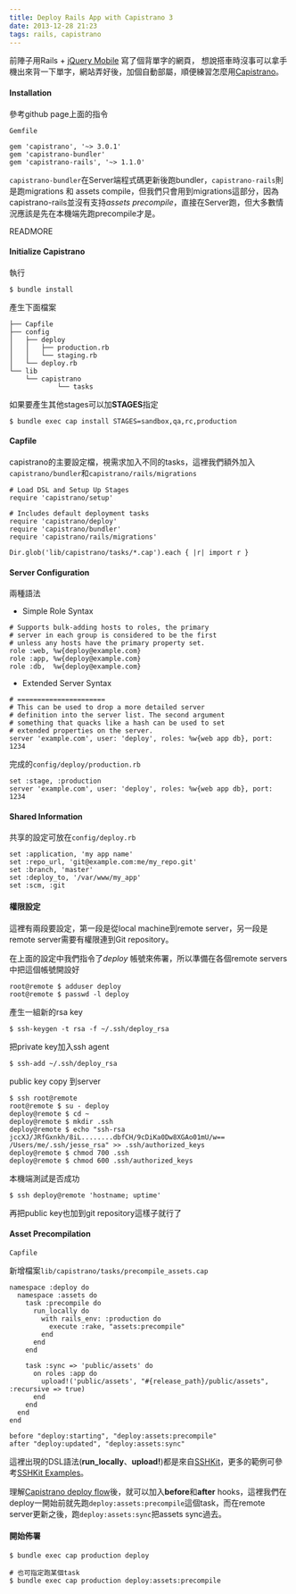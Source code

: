 ```yaml
---
title: Deploy Rails App with Capistrano 3
date: 2013-12-28 21:23
tags: rails, capistrano
---
```


前陣子用Rails + [jQuery Mobile](http://jquerymobile.com/) 寫了個背單字的網頁，
想說搭車時沒事可以拿手機出來背一下單字，網站弄好後，加個自動部屬，順便練習怎麼用[Capistrano](http://www.capistranorb.com/)。

#### Installation
參考github page上面的指令

`Gemfile`

```
gem 'capistrano', '~> 3.0.1'
gem 'capistrano-bundler'
gem 'capistrano-rails', '~> 1.1.0'
```

`capistrano-bundler`在Server端程式碼更新後跑bundler，`capistrano-rails`則是跑migrations 和 assets compile，但我們只會用到migrations這部分，因為capistrano-rails並沒有支持*assets precompile*，直接在Server跑，但大多數情況應該是先在本機端先跑precompile才是。

READMORE

#### Initialize Capistrano
執行

```
$ bundle install
```

產生下面檔案

```
├── Capfile
├── config
│   ├── deploy
│   │   ├── production.rb
│   │   └── staging.rb
│   └── deploy.rb
└── lib
    └── capistrano
            └── tasks
```

如果要產生其他stages可以加**STAGES**指定

```
$ bundle exec cap install STAGES=sandbox,qa,rc,production
```

#### Capfile
capistrano的主要設定檔，視需求加入不同的tasks，這裡我們額外加入
`capistrano/bundler`和`capistrano/rails/migrations`

```
# Load DSL and Setup Up Stages
require 'capistrano/setup'

# Includes default deployment tasks
require 'capistrano/deploy'
require 'capistrano/bundler'
require 'capistrano/rails/migrations'

Dir.glob('lib/capistrano/tasks/*.cap').each { |r| import r }
```

#### Server Configuration
兩種語法

* Simple Role Syntax

```
# Supports bulk-adding hosts to roles, the primary
# server in each group is considered to be the first
# unless any hosts have the primary property set.
role :web, %w{deploy@example.com}
role :app, %w{deploy@example.com}
role :db,  %w{deploy@example.com}
```

* Extended Server Syntax

```
# ======================
# This can be used to drop a more detailed server
# definition into the server list. The second argument
# something that quacks like a hash can be used to set
# extended properties on the server.
server 'example.com', user: 'deploy', roles: %w{web app db}, port: 1234
```

完成的`config/deploy/production.rb`

```
set :stage, :production
server 'example.com', user: 'deploy', roles: %w{web app db}, port: 1234
```

#### Shared Information
共享的設定可放在`config/deploy.rb`

```
set :application, 'my app name'
set :repo_url, 'git@example.com:me/my_repo.git'
set :branch, 'master'
set :deploy_to, '/var/www/my_app'
set :scm, :git
```

#### 權限設定
這裡有兩段要設定，第一段是從local machine到remote server，另一段是remote server需要有權限連到Git repository。

在上面的設定中我們指令了*deploy* 帳號來佈署，所以準備在各個remote servers中把這個帳號開設好

```
root@remote $ adduser deploy
root@remote $ passwd -l deploy
```

產生一組新的rsa key

```
$ ssh-keygen -t rsa -f ~/.ssh/deploy_rsa
```

把private key加入ssh agent

```
$ ssh-add ~/.ssh/deploy_rsa
```

public key copy 到server

```
$ ssh root@remote
root@remote $ su - deploy
deploy@remote $ cd ~
deploy@remote $ mkdir .ssh
deploy@remote $ echo "ssh-rsa jccXJ/JRfGxnkh/8iL........dbfCH/9cDiKa0Dw8XGAo01mU/w== /Users/me/.ssh/jesse_rsa" >> .ssh/authorized_keys
deploy@remote $ chmod 700 .ssh
deploy@remote $ chmod 600 .ssh/authorized_keys
```

本機端測試是否成功

```
$ ssh deploy@remote 'hostname; uptime'
```

再把public key也加到git repository這樣子就行了

#### Asset Precompilation

`Capfile`

新增檔案`lib/capistrano/tasks/precompile_assets.cap`

```
namespace :deploy do
  namespace :assets do
    task :precompile do
      run_locally do
        with rails_env: :production do
          execute :rake, "assets:precompile"
        end
      end
    end

    task :sync => 'public/assets' do
      on roles :app do
        upload!('public/assets', "#{release_path}/public/assets", :recursive => true)
      end
    end
  end
end

before "deploy:starting", "deploy:assets:precompile"
after "deploy:updated", "deploy:assets:sync"
```

這裡出現的DSL語法(**run_locally**、**upload!**)都是來自[SSHKit](https://github.com/leehambley/sshkit)，更多的範例可參考[SSHKit Examples](https://github.com/capistrano/sshkit/blob/master/EXAMPLES.md)。

理解[Capistrano deploy flow](http://www.capistranorb.com/documentation/getting-started/flow/)後，就可以加入**before**和**after** hooks，這裡我們在deploy一開始前就先跑`deploy:assets:precompile`這個task，而在remote server更新之後，跑`deploy:assets:sync`把assets sync過去。

#### 開始佈署

```
$ bundle exec cap production deploy

# 也可指定跑某個task
$ bundle exec cap production deploy:assets:precompile
```
